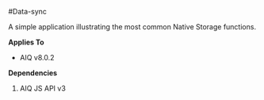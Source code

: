 #Data-sync

A simple application illustrating the most common Native Storage functions.

**Applies To**

* AIQ v8.0.2

**Dependencies**

1. AIQ JS API v3
